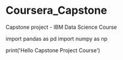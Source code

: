 # Coursera_Capstone
Capstone project - IBM Data Science Course

import pandas as pd
import numpy as np

print('Hello Capstone Project Course')
